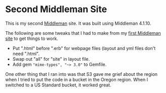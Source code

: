 Second Middleman Site
====================

This is my second [Middleman](https://middlemanapp.com/) site. It was built using Middleman 4.1.10.

The following are some tweaks that I had to make from my [first Middleman site](https://bitbucket.org/speedy1812/fig) to get things to work.

* Put ".html" before ".erb" for webpage files (layout and yml files don't need ".html".
* Swap out "all" for "site" in layout file.
* Add gem `"mime-types", "~> 3.0"` to Gemfile.

One other thing that I ran into was that S3 gave me grief about the region when I tried to put the code in a bucket in the Oregon region. When I switched to a US Standard bucket, it worked great.
